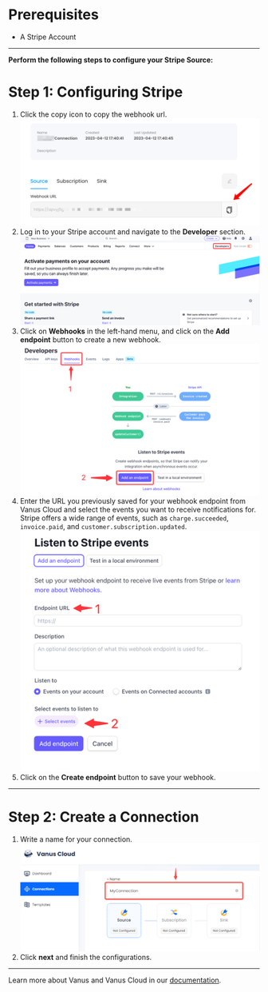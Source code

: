 #
# Prerequisites

- A Stripe Account

---

**Perform the following steps to configure your Stripe Source:**


# Step 1:  Configuring Stripe 

1. Click the copy icon to copy the webhook url.
   ![](images/getlink.png)
2. Log in to your Stripe account and navigate to the **Developer** section.
   ![img.png](images/img.png)
3. Click on **Webhooks** in the left-hand menu, and click on the **Add endpoint** button to create a new webhook.
   ![img_2.png](images/img_2.png)
4. Enter the URL you previously saved for your webhook endpoint from Vanus Cloud and select the events you want to receive notifications for. Stripe offers a wide range of events, such as `charge.succeeded`, `invoice.paid`, and `customer.subscription.updated`.
   ![img_3.png](images/img_3.png)
5. Click on the **Create endpoint** button to save your webhook.

---

# Step 2: Create a Connection

1. Write a name for your connection.
   ![img.png](images/1.png)
2. Click **next** and finish the configurations.

---

Learn more about Vanus and Vanus Cloud in our [documentation](https://docs.vanus.ai).
